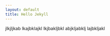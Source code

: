 ```yaml
---
layout: default
title: Hello Jekyll
---
```


jlkjljkab lkajbklajkl lkjbakljbkl abjkljabklj lajbkljakl
